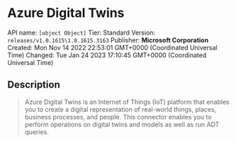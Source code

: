 # Azure Digital Twins
API name: `[object Object]`
Tier: Standard
Version: `releases/v1.0.1615\1.0.1615.3163`
Publisher: **Microsoft Corporation**
Created: Mon Nov 14 2022 22:53:01 GMT+0000 (Coordinated Universal Time)
Changed: Tue Jan 24 2023 17:10:45 GMT+0000 (Coordinated Universal Time)

## Description
> Azure Digital Twins is an Internet of Things (IoT) platform that enables you to create a digital representation of real-world things, places, business processes, and people. This connector enables you to perform operations on digital twins and models as well as run ADT queries.

